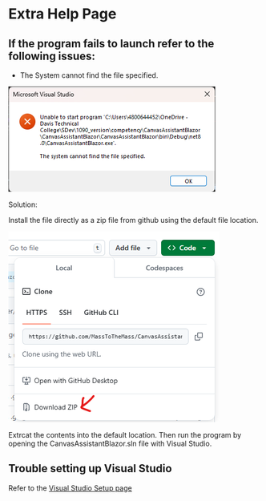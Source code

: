 # Extra Help Page

## If the program fails to launch refer to the following issues:

- The System cannot find the file specified.

![System cannot find file specified](/docs/screenshots/cannot_find_specified_file.png)

Solution:

Install the file directly as a zip file from github using the default file location.

![Zip Button Location](/docs/screenshots/download_as_zip.png)

Extrcat the contents into the default location. 
Then run the program by opening the CanvasAssistantBlazor.sln file with Visual Studio.


## Trouble setting up Visual Studio

Refer to the [Visual Studio Setup page](/docs/VisualStudioSetup.md)